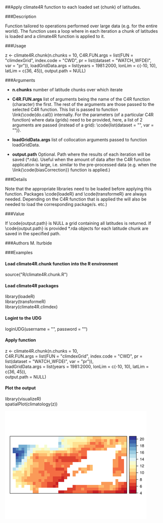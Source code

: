 ##Apply climate4R function to each loaded set (chunk) of latitudes.

###Description

Function tailored to operations performed over large data (e.g. for the entire world).
The function uses a loop where in each iteration a chunk of latitudes is loaded and a climate4R
function is applied to it.

###Usage 

z <- climate4R.chunk(n.chunks = 10,
                     C4R.FUN.args = list(FUN = "climdexGrid",
                                         index.code = "CWD",
                                         pr = list(dataset = "WATCH_WFDEI", var = "pr")),
                    loadGridData.args = list(years = 1981:2000,
                                             lonLim = c(-10, 10),
                                             latLim = c(36, 45)),
                    output.path = NULL)
                    
###Arguments

* **n.chunks** number of latitude chunks over which iterate

* **C4R.FUN.args** list of arguments being the name of the C4R function (character)
the first. The rest of the arguments are those passed to the selected C4R function.
This list is passed to function \link{\code{do.call}} internally. For the parameters
(of a particular C4R function) where data (grids) need to be provided, here, a list of 2
arguments are passed (instead of a grid): \code{list(dataset = "", var = "")}.

* **loadGridData.args** list of collocation arguments passed to function loadGridData.

* **output.path** Optional. Path where the results of each iteration will be saved (*.rda).
Useful when the amount of data after the C4R function application is large, i.e. similar
to the pre-processed data (e.g. when the \link{\code{biasCorrection}} function is applied.)

###Details

Note that the appropriate libraries need to be loaded before applying this function. Packages
\code{loadeR} and \code{transformeR} are always needed. Depending on the C4R function that
is applied the will also be needed to load the corresponding package/s.
etc.)

###Value

If \code{output.path} is NULL a grid containing all latitudes is returned. If \code{output.path}
is provided *.rda objects for each latitude chunk are saved in the specified path.

###Authors
M. Iturbide

###Examples
#### Load climate4R.chunk function into the R environment
source("R/climate4R.chunk.R")

#### Load climate4R packages
library(loadeR)\
library(transformeR)\
library(climate4R.climdex)

#### Logint to the UDG

loginUDG(username = "", password = "")

#### Apply function
z <- climate4R.chunk(n.chunks = 10,\
                     C4R.FUN.args = list(FUN = "climdexGrid",
                                         index.code = "CWD",
                                         pr = list(dataset = "WATCH_WFDEI", var = "pr")),\
                    loadGridData.args = list(years = 1981:2000,
                                             lonLim = c(-10, 10),
                                             latLim = c(36, 45)),\
                    output.path = NULL)
                    
#### Plot the output                    
library(visualizeR)\
spatialPlot(climatology(z))

<img src="/man/figures/climate4R.chunk_example.png" />